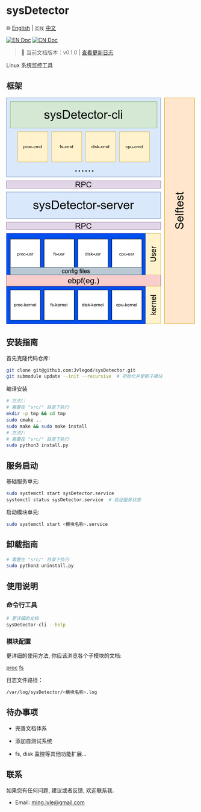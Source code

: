 # sysDetector

🌐 [English](./docs/README-EN.md) | 🇨🇳 [中文](./docs/zh/README_ZH.md)

[![EN Doc](https://img.shields.io/badge/Document-English-blue)](./docs/README-EN.md)
[![CN Doc](https://img.shields.io/badge/文档-中文-red)](./docs/zh/README_ZH.md)

> 📌 当前文档版本：v0.1.0 | [查看更新日志](CHANGELOG.md)

Linux 系统监控工具

## 框架

![alt text](../sysDetector.drawio.png)

## 安装指南

首先克隆代码仓库:

```bash
git clone git@github.com:Jvlegod/sysDetector.git
git submodule update --init --recursive  # 初始化并更新子模块
```

编译安装

```bash
# 方法1:
# 需要在 "src/" 目录下执行
mkdir -p tmp && cd tmp
sudo cmake ..
sudo make && sudo make install
# 方法2:
# 需要在 "src/" 目录下执行
sudo python3 install.py
```

## 服务启动

基础服务单元:

```bash
sudo systemctl start sysDetector.service
systemctl status sysDetector.service  # 验证服务状态
```

启动模块单元:

```bash
sudo systemctl start <模块名称>.service
```

## 卸载指南

```bash
# 需要在 "src/" 目录下执行
sudo python3 uninstall.py
```

## 使用说明

### 命令行工具

```bash
# 更详细的文档
sysDetector-cli --help
```

### 模块配置

更详细的使用方法, 你应该浏览各个子模块的文档:

[proc](../../src/sysDetector-ebpf/configs/proc/README.md) [fs](../../src/sysDetector-ebpf/configs/fs/README.md)

日志文件路径：

```bash
/var/log/sysDetector/<模块名称>.log
```

## 待办事项

- 完善文档体系

- 添加自测试系统

- fs, disk 监控等其他功能扩展...

## 联系

如果您有任何问题, 建议或者反馈, 欢迎联系我.

- Email: ming.jvle@gmail.com